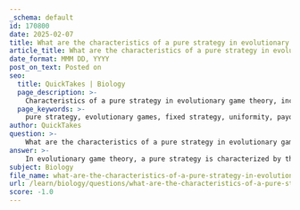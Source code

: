 ```yaml
---
_schema: default
id: 170800
date: 2025-02-07
title: What are the characteristics of a pure strategy in evolutionary games?
article_title: What are the characteristics of a pure strategy in evolutionary games?
date_format: MMM DD, YYYY
post_on_text: Posted on
seo:
  title: QuickTakes | Biology
  page_description: >-
    Characteristics of a pure strategy in evolutionary game theory, including fixed adoption, uniformity in populations, payoff maximization, Nash equilibrium, evolutionarily stable strategies, and deterministic outcomes.
  page_keywords: >-
    pure strategy, evolutionary games, fixed strategy, uniformity, payoff maximization, Nash equilibrium, evolutionarily stable strategy, deterministic outcomes, mixed strategies
author: QuickTakes
question: >-
    What are the characteristics of a pure strategy in evolutionary games?
answer: >-
    In evolutionary game theory, a pure strategy is characterized by the following features:\n\n1. **Fixed Strategy**: In a pure strategy, an individual consistently adopts a specific strategy without randomization. This means that the individual will always choose the same action when faced with a particular situation, as opposed to mixing between different strategies.\n\n2. **Uniformity within Population**: Individuals within the same part of the population play the same pure strategy. This uniformity can lead to distinct dynamics in population behavior, as all individuals are responding similarly to their environment and opponents.\n\n3. **Payoff Maximization**: A pure strategy is typically chosen based on the expectation of maximizing payoffs. Players adopt strategies that they believe will yield the best outcomes based on their understanding of the game and the strategies employed by others.\n\n4. **Nash Equilibrium**: A pure strategy can lead to a Nash equilibrium, where no player has an incentive to unilaterally change their strategy given the strategies of others. In some games, there may be multiple pure strategy Nash equilibria, but not all of them are necessarily evolutionarily stable strategies (ESS).\n\n5. **Evolutionarily Stable Strategy (ESS)**: A pure strategy can be an ESS if, when it is played by a majority of the population, it cannot be invaded by a small proportion of individuals using an alternative strategy. This means that if a population predominantly adopts a pure strategy, any mutant strategy that arises will not have a higher fitness than the established strategy.\n\n6. **Deterministic Outcomes**: Since pure strategies do not involve randomization, the outcomes of interactions between individuals using pure strategies are deterministic, leading to predictable results based on the strategies employed.\n\n7. **Contrast with Mixed Strategies**: Unlike mixed strategies, where players randomize their choices among multiple strategies, pure strategies are singular and do not incorporate variability. This distinction is crucial in understanding the dynamics of evolutionary games.\n\nIn summary, a pure strategy in evolutionary games is a consistent, deterministic approach that can lead to Nash equilibria and potentially serve as an evolutionarily stable strategy, depending on the context of the game and the strategies of other players.
subject: Biology
file_name: what-are-the-characteristics-of-a-pure-strategy-in-evolutionary-games.md
url: /learn/biology/questions/what-are-the-characteristics-of-a-pure-strategy-in-evolutionary-games
score: -1.0
---
```


&nbsp;